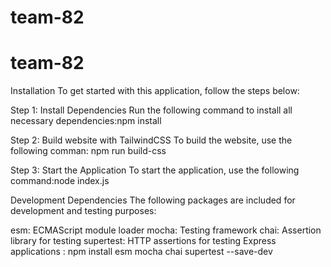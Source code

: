 # team-82
# team-82

Installation
To get started with this application, follow the steps below:

Step 1: Install Dependencies
Run the following command to install all necessary dependencies:npm install

Step 2: Build website with TailwindCSS
To build the website, use the following comman: npm run build-css

Step 3: Start the Application
To start the application, use the following command:node index.js


Development Dependencies
The following packages are included for development and testing purposes:

esm: ECMAScript module loader
mocha: Testing framework
chai: Assertion library for testing
supertest: HTTP assertions for testing Express applications : npm install esm mocha chai supertest --save-dev


